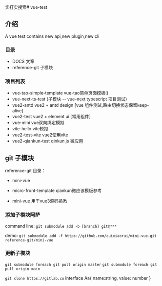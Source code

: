 实打实搜索# vue-test

## 介绍
A vue test contains new api,new plugin,new cli

### 目录

* DOCS 文章
* reference-git 子模块



### 项目列表
* vue-tao-simple-template vue-tao简单页面模板()
* vue-next-ts-test (子模块 -- vue-next typescript 项目测试）
* vue2-antd vue2 + antd design [vue 组件测试,路由切换状态保留keep-alive]
* vue2-test vue2 + element ui [常用组件]
* vue-mini vue双向绑定模拟
* vite-hello vite模拟
* vue2-test-vite vue2使用vite
* vue2-qiankun-test qinkun.js 微应用

## git 子模块
reference-git 目录：
* mini-vue 
* micro-front-template qiankun微应该模板参考

* mini-vue 用于vue3源码熟悉

### 添加子模块阿萨

command line: `git submodule add -b [branch] git@***`

demo:
`git submodule add -f https://github.com/cuixiaorui/mini-vue.git reference-git/mini-vue`

### 更新子模块
`git submodule foreach git pull origin master`
`git submodule foreach git pull origin main`


`git clone https://gitlab.co`
interface Aa{
	name:string,
	value: number
}

